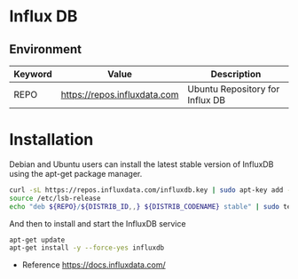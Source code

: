 # Influx DB

## Environment

Keyword     | Value                 | Description
----        | ----                  | ----
REPO        | https://repos.influxdata.com  | Ubuntu Repository for Influx DB

# Installation

Debian and Ubuntu users can install the latest stable version of InfluxDB using the apt-get package manager.

~~~bash
curl -sL https://repos.influxdata.com/influxdb.key | sudo apt-key add -
source /etc/lsb-release
echo "deb ${REPO}/${DISTRIB_ID,,} ${DISTRIB_CODENAME} stable" | sudo tee /etc/apt/sources.list.d/influxdb.list
~~~

And then to install and start the InfluxDB service

~~~bash
apt-get update
apt-get install -y --force-yes influxdb
~~~

* Reference
https://docs.influxdata.com/

